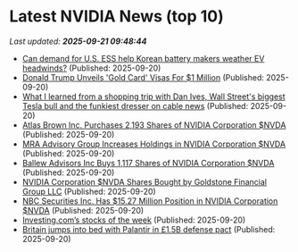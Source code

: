 # Latest NVIDIA News (top 10)
_Last updated: **2025-09-21 09:48:44**_

- [Can demand for U.S. ESS help Korean battery makers weather EV headwinds?](https://finance.yahoo.com/news/demand-u-ess-help-korean-093007891.html) (Published: 2025-09-20)
- [Donald Trump Unveils 'Gold Card' Visas For $1 Million](https://www.newsweek.com/donald-trump-gold-card-visa-immigration-2132900) (Published: 2025-09-20)
- [What I learned from a shopping trip with Dan Ives, Wall Street's biggest Tesla bull and the funkiest dresser on cable news](https://www.businessinsider.com/afternoon-shopping-tesla-bull-dan-ives-2025-9) (Published: 2025-09-20)
- [Atlas Brown Inc. Purchases 2,193 Shares of NVIDIA Corporation $NVDA](https://www.etfdailynews.com/2025/09/20/atlas-brown-inc-purchases-2193-shares-of-nvidia-corporation-nvda/) (Published: 2025-09-20)
- [MRA Advisory Group Increases Holdings in NVIDIA Corporation $NVDA](https://www.etfdailynews.com/2025/09/20/mra-advisory-group-increases-holdings-in-nvidia-corporation-nvda/) (Published: 2025-09-20)
- [Ballew Advisors Inc Buys 1,117 Shares of NVIDIA Corporation $NVDA](https://www.etfdailynews.com/2025/09/20/ballew-advisors-inc-buys-1117-shares-of-nvidia-corporation-nvda/) (Published: 2025-09-20)
- [NVIDIA Corporation $NVDA Shares Bought by Goldstone Financial Group LLC](https://www.etfdailynews.com/2025/09/20/nvidia-corporation-nvda-shares-bought-by-goldstone-financial-group-llc/) (Published: 2025-09-20)
- [NBC Securities Inc. Has $15.27 Million Position in NVIDIA Corporation $NVDA](https://www.etfdailynews.com/2025/09/20/nbc-securities-inc-has-15-27-million-position-in-nvidia-corporation-nvda/) (Published: 2025-09-20)
- [Investing.com’s stocks of the week](https://finance.yahoo.com/news/investing-com-stocks-week-083010242.html) (Published: 2025-09-20)
- [Britain jumps into bed with Palantir in £1.5B defense pact](https://www.theregister.com/2025/09/20/uk_palantir_defense_pact/) (Published: 2025-09-20)
